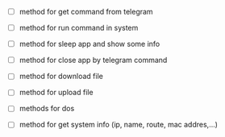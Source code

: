 - [ ] method for get command from telegram
- [ ] method for run command in system
- [ ] method for sleep app and show some info
- [ ] method for close app by telegram command 
- [ ] method for download file
- [ ] method for upload file
- [ ] methods for dos
- [ ] method for get system info (ip, name, route, mac addres,...)


